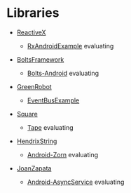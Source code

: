 # Libraries
- [ReactiveX](https://github.com/ReactiveX)
    - [RxAndroid](https://github.com/ReactiveX/RxAndroid)[Example](https://github.com/ReactiveX/RxAndroid) evaluating

- [BoltsFramework](https://github.com/BoltsFramework)
    - [Bolts-Android](https://github.com/BoltsFramework/Bolts-Android) evaluating

- [GreenRobot](https://github.com/greenrobot)
    - [EventBus](https://github.com/greenrobot/EventBus)[Example](https://github.com/greenrobot/EventBus)

- [Square](https://github.com/square)
    - [Tape](https://github.com/square/tape) evaluating

- [HendrixString](https://github.com/HendrixString)
    - [Android-Zorn](https://github.com/HendrixString/Android-Zorn) evaluating

- [JoanZapata](https://github.com/JoanZapata)
    - [Android-AsyncService](https://github.com/JoanZapata/android-asyncservice) evaluating

